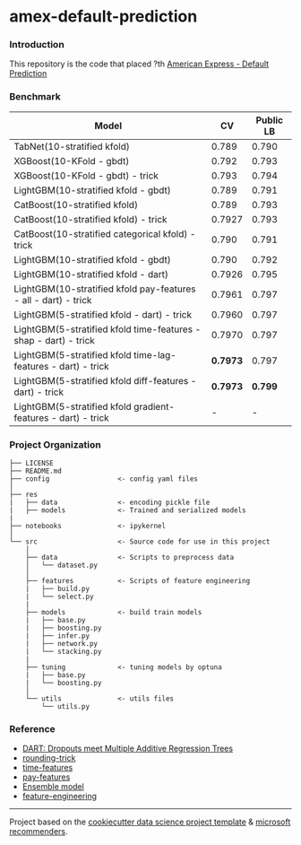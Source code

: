 # amex-default-prediction
### Introduction
This repository is the code that placed ?th [American Express - Default Prediction](https://www.kaggle.com/competitions/amex-default-prediction/overview)

### Benchmark
|Model|CV|Public LB|
|-----|--|------|
|TabNet(10-stratified kfold)|0.789|0.790|
|XGBoost(10-KFold - gbdt)|0.792|0.793|
|XGBoost(10-KFold - gbdt) - trick|0.793|0.794|
|LightGBM(10-stratified kfold - gbdt)|0.789|0.791|
|CatBoost(10-stratified kfold)|0.789|0.793|
|CatBoost(10-stratified kfold) - trick|0.7927|0.793|
|CatBoost(10-stratified categorical kfold) - trick|0.790|0.791|
|LightGBM(10-stratified kfold - gbdt)|0.790|0.792|
|LightGBM(10-stratified kfold - dart)|0.7926|0.795|
|LightGBM(10-stratified kfold pay-features - all - dart) - trick|0.7961|0.797|
|LightGBM(5-stratified kfold - dart) - trick|0.7960|0.797|
|LightGBM(5-stratified kfold time-features - shap - dart) - trick|0.7970|0.797|
|LightGBM(5-stratified kfold time-lag-features - dart) - trick|**0.7973**|0.797|
|LightGBM(5-stratified kfold diff-features - dart) - trick|**0.7973**|**0.799**|
|LightGBM(5-stratified kfold gradient-features - dart) - trick|-|-|
### Project Organization
```
├── LICENSE
├── README.md
├── config                 <- config yaml files
│
├── res
|   ├── data               <- encoding pickle file
|   ├── models             <- Trained and serialized models
|
├── notebooks              <- ipykernel
│
└── src                    <- Source code for use in this project
    │
    ├── data               <- Scripts to preprocess data
    │   └── dataset.py
    │
    ├── features           <- Scripts of feature engineering
    |   ├── build.py
    |   └── select.py
    |
    ├── models             <- build train models
    |   ├── base.py
    |   ├── boosting.py
    |   ├── infer.py
    |   ├── network.py
    |   └── stacking.py
    |
    ├── tuning             <- tuning models by optuna
    |   ├── base.py
    |   └── boosting.py
    │
    └── utils              <- utils files
        └── utils.py
```

### Reference
+ [DART: Dropouts meet Multiple Additive Regression Trees](https://arxiv.org/abs/1505.01866)
+ [rounding-trick](https://www.kaggle.com/code/jiweiliu/amex-catboost-rounding-trick)
+ [time-features](https://www.kaggle.com/code/cdeotte/time-series-eda)
+ [pay-features](https://www.kaggle.com/code/jiweiliu/rapids-cudf-feature-engineering-xgb)
+ [Ensemble model](https://www.sciencedirect.com/science/article/pii/S0957417421003407)
+ [feature-engineering](https://www.kaggle.com/code/susnato/amex-data-preprocesing-feature-engineering)
--------
Project based on the [cookiecutter data science project template](https://drivendata.github.io/cookiecutter-data-science/) & [microsoft recommenders](https://github.com/microsoft/recommenders/tree/main/recommenders).
